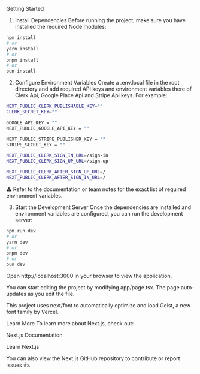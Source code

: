Getting Started
1. Install Dependencies
Before running the project, make sure you have installed the required Node modules:

```bash
npm install
# or
yarn install
# or
pnpm install
# or
bun install
```

2. Configure Environment Variables
Create a .env.local file in the root directory and add required API keys and environment variables there of Clerk Api, Google Place Api and Stripe Api keys.
For example:
```bash
NEXT_PUBLIC_CLERK_PUBLISHABLE_KEY=""
CLERK_SECRET_KEY=""

GOOGLE_API_KEY = ""
NEXT_PUBLIC_GOOGLE_API_KEY = ""

NEXT_PUBLIC_STRIPE_PUBLISHER_KEY = ""
STRIPE_SECRET_KEY = ""

NEXT_PUBLIC_CLERK_SIGN_IN_URL=/sign-in
NEXT_PUBLIC_CLERK_SIGN_UP_URL=/sign-up

NEXT_PUBLIC_CLERK_AFTER_SIGN_UP_URL=/
NEXT_PUBLIC_CLERK_AFTER_SIGN_IN_URL=/
```
⚠️ Refer to the documentation or team notes for the exact list of required environment variables.

3. Start the Development Server
Once the dependencies are installed and environment variables are configured, you can run the development server:

```bash
npm run dev
# or
yarn dev
# or
pnpm dev
# or
bun dev
```

Open http://localhost:3000 in your browser to view the application.

You can start editing the project by modifying app/page.tsx. The page auto-updates as you edit the file.

This project uses next/font to automatically optimize and load Geist, a new font family by Vercel.

Learn More
To learn more about Next.js, check out:

Next.js Documentation

Learn Next.js

You can also view the Next.js GitHub repository to contribute or report issues 👍.
